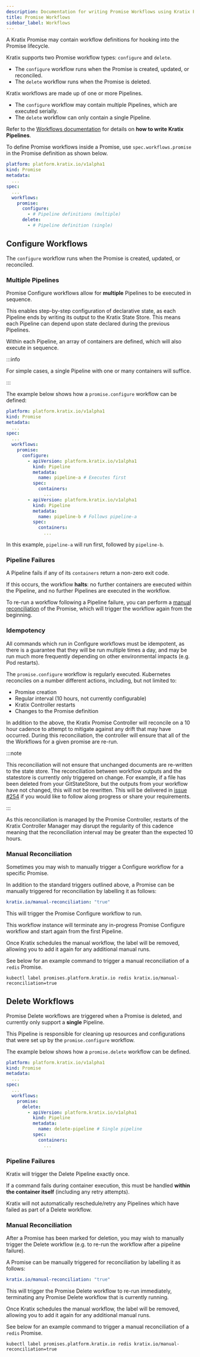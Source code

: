 ```yaml
---
description: Documentation for writing Promise Workflows using Kratix Pipelines, covering how Kratix internally executes the Pipeline containers
title: Promise Workflows
sidebar_label: Workflows
---
```


A Kratix Promise may contain workflow definitions for hooking into the Promise lifecycle.

Kratix supports two Promise workflow types: `configure` and `delete`.

- The `configure` workflow runs when the Promise is created, updated, or reconciled.
- The `delete` workflow runs when the Promise is deleted.

Kratix workflows are made up of one or more Pipelines.

- The `configure` workflow may contain multiple Pipelines, which are executed serially.
- The `delete` workflow can only contain a single Pipeline.

Refer to the [Workflows documentation](../workflows) for details on **how to
write Kratix Pipelines**.

To define Promise workflows inside a Promise, use `spec.workflows.promise` in the Promise
definition as shown below.

```yaml
platform: platform.kratix.io/v1alpha1
kind: Promise
metadata:
  ...
spec:
  ...
  workflows:
    promise:
      configure:
        - # Pipeline definitions (multiple)
      delete:
        - # Pipeline definition (single)
```

## Configure Workflows

The `configure` workflow runs when the Promise is created, updated, or reconciled.

### Multiple Pipelines

Promise Configure workflows allow for **multiple** Pipelines to be executed in sequence.

This enables step-by-step configuration of declarative state, as each Pipeline ends by
writing its output to the Kratix State Store. This means each Pipeline can depend upon
state declared during the previous Pipelines.

Within each Pipeline, an array of containers are defined, which will also execute in
sequence.

:::info

For simple cases, a single Pipeline with one or many containers will suffice.

:::

The example below shows how a `promise.configure` workflow can be defined:

```yaml
platform: platform.kratix.io/v1alpha1
kind: Promise
metadata:
  ...
spec:
  ...
  workflows:
    promise:
      configure:
        - apiVersion: platform.kratix.io/v1alpha1
          kind: Pipeline
          metadata:
            name: pipeline-a # Executes first
          spec:
            containers:
              ...
        - apiVersion: platform.kratix.io/v1alpha1
          kind: Pipeline
          metadata:
            name: pipeline-b # Follows pipeline-a
          spec:
            containers:
              ...
```

In this example, `pipeline-a` will run first, followed by `pipeline-b`.

### Pipeline Failures

A Pipeline fails if any of its `containers` return a non-zero exit code.

If this occurs, the workflow **halts**: no further containers are executed within the
Pipeline, and no further Pipelines are executed in the workflow.

To re-run a workflow following a Pipeline failure, you can perform a
[manual reconciliation](#manual-reconciliation) of the Promise, which will trigger the
workflow again from the beginning.

### Idempotency

All commands which run in Configure workflows must be idempotent, as there is a guarantee
that they will be run multiple times a day, and may be run much more frequently depending
on other environmental impacts (e.g. Pod restarts).

The `promise.configure` workflow is regularly executed. Kubernetes reconciles on a number
different actions, including, but not limited to:

- Promise creation
- Regular interval (10 hours, not currently configurable)
- Kratix Controller restarts
- Changes to the Promise definition

In addition to the above, the Kratix Promise Controller will reconcile on a 10 hour cadence to
attempt to mitigate against any drift that may have occurred. During this reconciliation,
the controller will ensure that all of the the Workflows for a given promise are re-run.

:::note

This reconciliation will not ensure that unchanged documents are re-written to the
state store. The reconciliation between workflow outputs and the statestore is
currently only triggered on change. For example, if a file has been deleted from your
GitStateStore, but the outputs from your workflow have not changed, this will
not be rewritten. This will be delivered in
[issue #254](https://github.com/syntasso/kratix/issues/254) if you would like to
follow along progress or share your requirements.

:::

As this reconciliation is managed by the Promise Controller, restarts of the Kratix Controller
Manager may disrupt the regularity of this cadence meaning that the reconciliation interval
may be greater than the expected 10 hours.

### Manual Reconciliation

Sometimes you may wish to manually trigger a Configure workflow for a specific Promise.

In addition to the standard triggers outlined above, a Promise can be manually triggered
for reconciliation by labelling it as follows:

```yaml
kratix.io/manual-reconciliation: "true"
```

This will trigger the Promise Configure workflow to run.

This workflow instance will terminate any in-progress Promise Configure workflow and start
again from the first Pipeline.

Once Kratix schedules the manual workflow, the label will be removed, allowing you to add
it again for any additional manual runs.

See below for an example command to trigger a manual reconciliation of a `redis` Promise.

```
kubectl label promises.platform.kratix.io redis kratix.io/manual-reconciliation=true
```

## Delete Workflows

Promise Delete workflows are triggered when a Promise is deleted, and currently only
support a **single** Pipeline.

This Pipeline is responsible for cleaning up resources and configurations that were set up
by the `promise.configure` workflow.

The example below shows how a `promise.delete` workflow can be defined.

```yaml
platform: platform.kratix.io/v1alpha1
kind: Promise
metadata:
  ...
spec:
  ...
  workflows:
    promise:
      delete:
        - apiVersion: platform.kratix.io/v1alpha1
          kind: Pipeline
          metadata:
            name: delete-pipeline # Single pipeline
          spec:
            containers:
              ...
```

### Pipeline Failures

Kratix will trigger the Delete Pipeline exactly once.

If a command fails during container execution, this must be handled **within the container
itself** (including any retry attempts).

Kratix will not automatically reschedule/retry any Pipelines which have failed as part of a Delete
workflow.

### Manual Reconciliation

After a Promise has been marked for deletion, you may wish to manually trigger the Delete
workflow (e.g. to re-run the workflow after a pipeline failure).

A Promise can be manually triggered for reconciliation by labelling it as follows:

```yaml
kratix.io/manual-reconciliation: "true"
```

This will trigger the Promise Delete workflow to re-run immediately, terminating any
Promise Delete workflow that is currently running.

Once Kratix schedules the manual workflow, the label will be removed, allowing you to add
it again for any additional manual runs.

See below for an example command to trigger a manual reconciliation of a `redis` Promise.

```
kubectl label promises.platform.kratix.io redis kratix.io/manual-reconciliation=true
```
